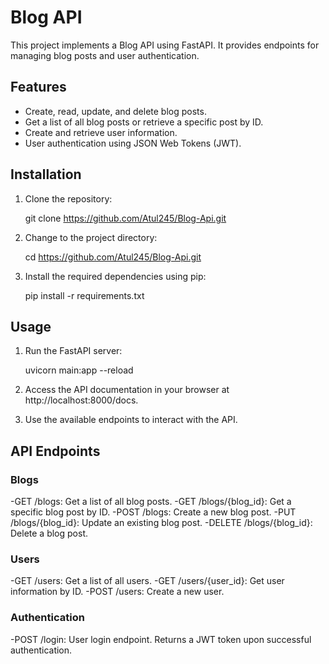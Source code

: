 # Blog API

This project implements a Blog API using FastAPI. It provides endpoints for managing blog posts and user authentication.

## Features

- Create, read, update, and delete blog posts.
- Get a list of all blog posts or retrieve a specific post by ID.
- Create and retrieve user information.
- User authentication using JSON Web Tokens (JWT).

## Installation

1. Clone the repository:

   git clone https://github.com/Atul245/Blog-Api.git
   
2. Change to the project directory:

   cd https://github.com/Atul245/Blog-Api.git
   
3. Install the required dependencies using pip:
    
    pip install -r requirements.txt

## Usage
1. Run the FastAPI server:
 
   uvicorn main:app --reload
  
2. Access the API documentation in your browser at http://localhost:8000/docs.
3. Use the available endpoints to interact with the API.

## API Endpoints

### Blogs
  -GET /blogs: Get a list of all blog posts.
  -GET /blogs/{blog_id}: Get a specific blog post by ID.
  -POST /blogs: Create a new blog post.
  -PUT /blogs/{blog_id}: Update an existing blog post.
  -DELETE /blogs/{blog_id}: Delete a blog post.
### Users
  -GET /users: Get a list of all users.
  -GET /users/{user_id}: Get user information by ID.
  -POST /users: Create a new user.
### Authentication
  -POST /login: User login endpoint. Returns a JWT token upon successful authentication.
